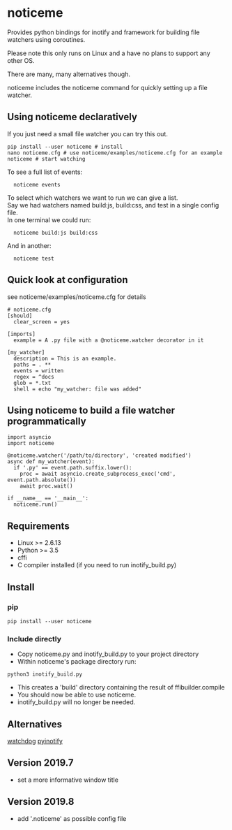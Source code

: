 # noticeme

Provides python bindings for inotify and framework for building file watchers using coroutines.

Please note this only runs on Linux and a have no plans to support any other OS.

There are many, many alternatives though.

noticeme includes the noticeme command for quickly setting up a file watcher.

## Using noticeme declaratively

If you just need a small file watcher you can try this out.

```
pip install --user noticeme # install
nano noticeme.cfg # use noticeme/examples/noticeme.cfg for an example
noticeme # start watching
```

To see a full list of events:

```
  noticeme events
```

To select which watchers we want to run we can give a list.\
Say we had watchers named build:js, build:css, and test in a single config file.\
In one terminal we could run:

```
  noticeme build:js build:css
```

And in another:

```
  noticeme test
```


## Quick look at configuration

see noticeme/examples/noticeme.cfg for details

```
# noticeme.cfg
[should]
  clear_screen = yes

[imports]
  example = A .py file with a @noticeme.watcher decorator in it

[my_watcher]
  description = This is an example.
  paths = . **
  events = written
  regex = ^docs
  glob = *.txt
  shell = echo "my_watcher: file was added"
```

## Using noticeme to build a file watcher programmatically

```
import asyncio
import noticeme

@noticeme.watcher('/path/to/directory', 'created modified')
async def my_watcher(event):
  if '.py' == event.path.suffix.lower():
    proc = await asyncio.create_subprocess_exec('cmd', event.path.absolute())
    await proc.wait()

if __name__ == '__main__':
  noticeme.run()
```

## Requirements

- Linux >= 2.6.13
- Python >= 3.5
- cffi
- C compiler installed (if you need to run inotify_build.py)

## Install

### pip

```
pip install --user noticeme
```

### Include directly

- Copy noticeme.py and inotify_build.py to your project directory
- Within noticeme's package directory run:

```
python3 inotify_build.py
```

- This creates a 'build' directory containing the result of ffibuilder.compile
- You should now be able to use noticeme.
- inotify_build.py will no longer be needed.

## Alternatives

[watchdog](https://github.com/gorakhargosh/watchdog)
[pyinotify](https://github.com/seb-m/pyinotify)

## Version 2019.7

- set a more informative window title

## Version 2019.8

- add '.noticeme' as possible config file
